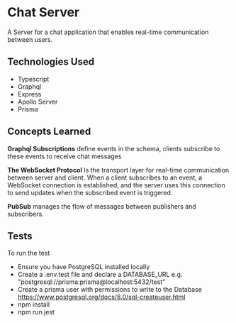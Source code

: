 # Chat Server

A Server for a chat application that enables real-time communication between users.

## Technologies Used

- Typescript
- Graphql
- Express
- Apollo Server
- Prisma

## Concepts Learned

**Graphql Subscriptions** define events in the schema, clients subscribe to these events to receive chat messages

**The WebSocket Protocol** Is the transport layer for real-time communication between server and client. When a client subscribes to an event, a WebSocket connection is established, and the server uses this connection to send updates when the subscribed event is triggered.

**PubSub** manages the flow of messages between publishers and subscribers.

## Tests

To run the test

- Ensure you have PostgreSQL installed locally
- Create a .env.test file and declare a DATABASE_URL e.g. "postgresql://prisma:prisma@localhost:5432/test"
- Create a prisma user with permissions to write to the Database https://www.postgresql.org/docs/8.0/sql-createuser.html
- npm install
- npm run jest
